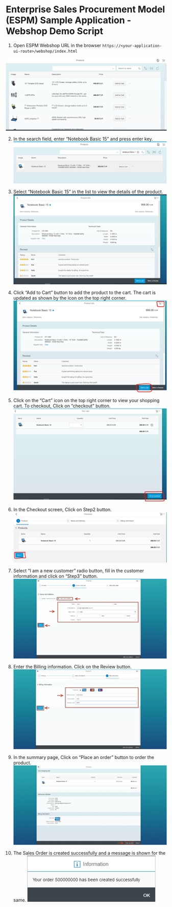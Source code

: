 Enterprise Sales Procurement Model (ESPM) Sample Application - Webshop Demo Script
==================================================================================

1. Open ESPM Webshop URL in the browser `https://<your-application-ui-route>/webshop/index.html`

![ESPM1](/docs/demoscript/webshopimages/1.OpenURL.png?raw=true)

2. In the search field, enter “Notebook Basic 15” and press enter key. 
![ESPM2](/docs/demoscript/webshopimages/2.NotebookBasic15.png?raw=true)

3. Select “Notebook Basic 15” in the list to view the details of the product.
![ESPM3](/docs/demoscript/webshopimages/3.Notebookbasic15Details.png?raw=true)

4. Click “Add to Cart” button to add the product to the cart. The cart is updated as shown by the icon on the top right corner.
![ESPM4](/docs/demoscript/webshopimages/4.AddToCart.png?raw=true)

5. Click on the “Cart” icon on the top right corner to view your shopping cart. To checkout, Click on “checkout” button.
![ESPM5](/docs/demoscript/webshopimages/5.ViewCart.png?raw=true)

6. In the Checkout screen, Click on Step2 button.
![ESPM6](/docs/demoscript/webshopimages/6.CheckoutScreen1.png?raw=true) 

7. Select “I am a new customer” radio button, fill in the customer information and click on “Step3” button.
![ESPM6](/docs/demoscript/webshopimages/6.CheckoutScreen2.png?raw=true) 

8. Enter the Billing information. Click on the Review button.
![ESPM6](/docs/demoscript/webshopimages/6.CheckoutScreen3.png?raw=true) 

9. In the summary page, Click on “Place an order” button to order the product.
![ESPM6](/docs/demoscript/webshopimages/6.CheckoutScreen4.png?raw=true) 

10. The Sales Order is created successfully and a message is shown for the same.
![ESPM6](/docs/demoscript/webshopimages/6.CheckoutScreen5.png?raw=true) 

